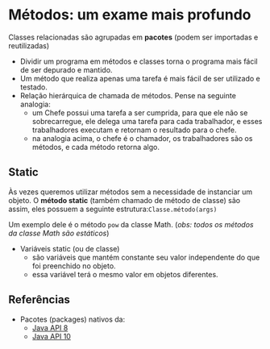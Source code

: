 # Métodos: um exame mais profundo

Classes relacionadas são agrupadas em **pacotes** (podem ser importadas e reutilizadas) <br/>
- Dividir um programa em métodos e classes torna o programa mais fácil de ser depurado e mantido.
- Um método que realiza apenas uma tarefa é mais fácil de ser utilizado e testado.
- Relação hierárquica de chamada de métodos. Pense na seguinte analogia:
  - um Chefe possui uma tarefa a ser cumprida, para que ele não se sobrecarregue, ele delega uma tarefa para cada trabalhador,
    e esses trabalhadores executam e retornam o resultado para o chefe.
  - na analogia acima, o chefe é o chamador, os trabalhadores são os métodos, e cada método retorna algo.

## Static
Às vezes queremos utilizar métodos sem a necessidade de instanciar um objeto. 
O **método static** (também chamado de método de classe) são assim, eles possuem a seguinte estrutura:`Classe.método(args)` 
<br/>

Um exemplo dele é o método `pow` da classe Math. (_obs: todos os métodos da classe Math são estáticos_)

- Variáveis static (ou de classe)
  - são variáveis que mantém constante seu valor independente do que foi preenchido no objeto.
  - essa variável terá o mesmo valor em objetos diferentes.
  

## Referências
- Pacotes (packages) nativos da: 
    - [Java API 8](https://docs.oracle.com/javase/8/docs/api/)
    - [Java API 10](https://docs.oracle.com/javase/10/docs/api/overview-summary.html)